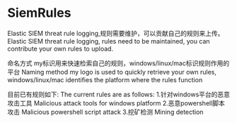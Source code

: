 # SiemRules
Elastic SIEM threat rule logging,规则需要维护，可以贡献自己的规则来上传。
Elastic SIEM threat rule logging, rules need to be maintained, you can contribute your own rules to upload.

命名方式 my标识用来快速检索自己的规则，windows/linux/mac标识规则作用的平台
Naming method my logo is used to quickly retrieve your own rules, windows/linux/mac identifies the platform where the rules function

目前已有规则如下:
The current rules are as follows:
1.针对windows平台的恶意攻击工具 Malicious attack tools for windows platform
2.恶意powershell脚本攻击  Malicious powershell script attack
3.挖矿检测 Mining detection


